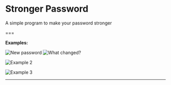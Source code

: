 # Stronger Password

A simple program to make your password stronger

===

**Examples:**

![New password](https://github.com/user-attachments/assets/6a2a1e34-4175-4ed2-9128-dc1d660b3675)
![What changed?](https://github.com/user-attachments/assets/afaf3ce9-9def-47f6-875c-d86d3a7df55a)

![Example 2](https://github.com/user-attachments/assets/a05e39d7-d107-40d6-b719-5f59c288d629)

![Example 3](https://github.com/user-attachments/assets/e8d67fc4-1e79-411d-a77d-76a0bc6feed8)

---
